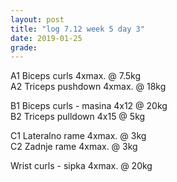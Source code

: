 ```yaml
---
layout: post
title: "log 7.12 week 5 day 3"
date: 2019-01-25
grade:
---
```


A1 Biceps curls 4xmax. @ 7.5kg     
A2 Triceps pushdown 4xmax. @ 18kg     

B1 Biceps curls - masina 4x12 @ 20kg  
B2 Triceps pulldown 4x15 @ 5kg  
 
C1 Lateralno rame 4xmax. @ 3kg  
C2 Zadnje rame 4xmax. @ 3kg 

Wrist curls - sipka 4xmax. @ 20kg  
